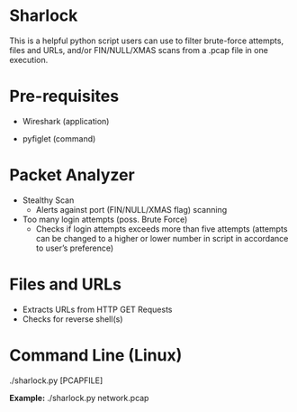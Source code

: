 # Sharlock

This is a helpful python script users can use to filter brute-force attempts, files and URLs, and/or FIN/NULL/XMAS scans from a .pcap file in one execution. 

# Pre-requisites

* Wireshark (application)

* pyfiglet (command)

# Packet Analyzer

* Stealthy Scan
  * Alerts against port (FIN/NULL/XMAS flag) scanning
* Too many login attempts (poss. Brute Force)
  * Checks if login attempts exceeds more than five attempts
     (attempts can be changed to a higher or lower number in script in accordance to user’s preference)

# Files and URLs

* Extracts URLs from HTTP GET Requests
* Checks for reverse shell(s)


# Command Line (Linux)

./sharlock.py [PCAPFILE]

**Example:** 
      ./sharlock.py network.pcap

